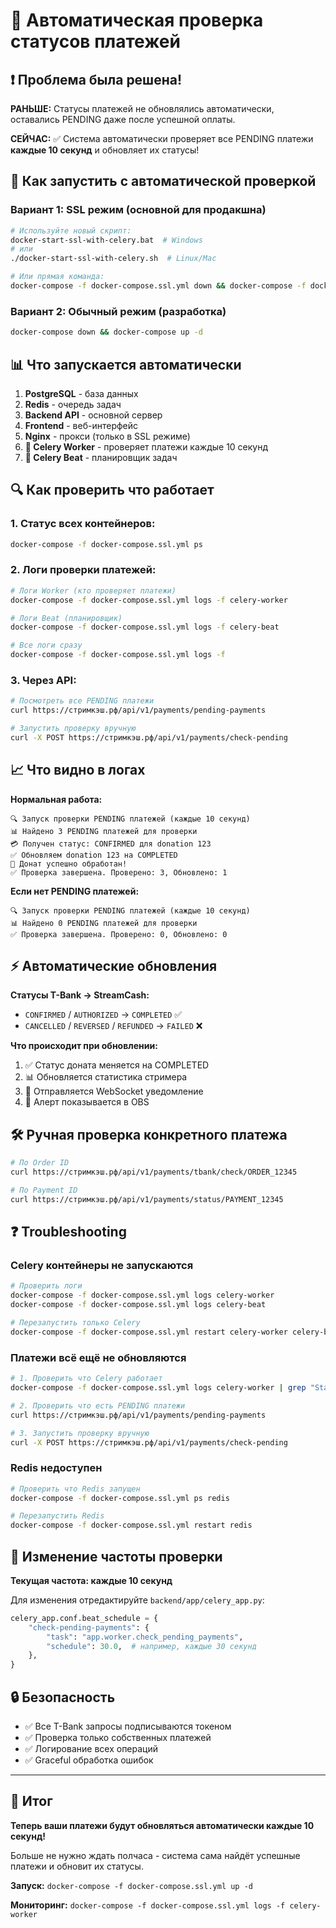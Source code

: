 # 🔄 Автоматическая проверка статусов платежей

## ❗ Проблема была решена!

**РАНЬШЕ:** Статусы платежей не обновлялись автоматически, оставались PENDING даже после успешной оплаты.

**СЕЙЧАС:** ✅ Система автоматически проверяет все PENDING платежи **каждые 10 секунд** и обновляет их статусы!

## 🚀 Как запустить с автоматической проверкой

### Вариант 1: SSL режим (основной для продакшна)
```bash
# Используйте новый скрипт:
docker-start-ssl-with-celery.bat  # Windows
# или
./docker-start-ssl-with-celery.sh  # Linux/Mac

# Или прямая команда:
docker-compose -f docker-compose.ssl.yml down && docker-compose -f docker-compose.ssl.yml up -d
```

### Вариант 2: Обычный режим (разработка)
```bash
docker-compose down && docker-compose up -d
```

## 📊 Что запускается автоматически

1. **PostgreSQL** - база данных
2. **Redis** - очередь задач  
3. **Backend API** - основной сервер
4. **Frontend** - веб-интерфейс
5. **Nginx** - прокси (только в SSL режиме)
6. **🔄 Celery Worker** - проверяет платежи каждые 10 секунд
7. **📅 Celery Beat** - планировщик задач

## 🔍 Как проверить что работает

### 1. Статус всех контейнеров:
```bash
docker-compose -f docker-compose.ssl.yml ps
```

### 2. Логи проверки платежей:
```bash
# Логи Worker (кто проверяет платежи)
docker-compose -f docker-compose.ssl.yml logs -f celery-worker

# Логи Beat (планировщик)
docker-compose -f docker-compose.ssl.yml logs -f celery-beat

# Все логи сразу
docker-compose -f docker-compose.ssl.yml logs -f
```

### 3. Через API:
```bash
# Посмотреть все PENDING платежи
curl https://стримкэш.рф/api/v1/payments/pending-payments

# Запустить проверку вручную
curl -X POST https://стримкэш.рф/api/v1/payments/check-pending
```

## 📈 Что видно в логах

**Нормальная работа:**
```
🔍 Запуск проверки PENDING платежей (каждые 10 секунд)
📊 Найдено 3 PENDING платежей для проверки
💳 Получен статус: CONFIRMED для donation 123
✅ Обновляем donation 123 на COMPLETED
🎉 Донат успешно обработан!
✅ Проверка завершена. Проверено: 3, Обновлено: 1
```

**Если нет PENDING платежей:**
```
🔍 Запуск проверки PENDING платежей (каждые 10 секунд)
📊 Найдено 0 PENDING платежей для проверки
✅ Проверка завершена. Проверено: 0, Обновлено: 0
```

## ⚡ Автоматические обновления

**Статусы T-Bank → StreamCash:**
- `CONFIRMED` / `AUTHORIZED` → `COMPLETED` ✅
- `CANCELLED` / `REVERSED` / `REFUNDED` → `FAILED` ❌

**Что происходит при обновлении:**
1. ✅ Статус доната меняется на COMPLETED
2. 📊 Обновляется статистика стримера  
3. 🔔 Отправляется WebSocket уведомление
4. 🎉 Алерт показывается в OBS

## 🛠️ Ручная проверка конкретного платежа

```bash
# По Order ID
curl https://стримкэш.рф/api/v1/payments/tbank/check/ORDER_12345

# По Payment ID  
curl https://стримкэш.рф/api/v1/payments/status/PAYMENT_12345
```

## ❓ Troubleshooting

### Celery контейнеры не запускаются
```bash
# Проверить логи
docker-compose -f docker-compose.ssl.yml logs celery-worker
docker-compose -f docker-compose.ssl.yml logs celery-beat

# Перезапустить только Celery
docker-compose -f docker-compose.ssl.yml restart celery-worker celery-beat
```

### Платежи всё ещё не обновляются
```bash
# 1. Проверить что Celery работает
docker-compose -f docker-compose.ssl.yml logs celery-worker | grep "Starting Celery Worker"

# 2. Проверить что есть PENDING платежи
curl https://стримкэш.рф/api/v1/payments/pending-payments

# 3. Запустить проверку вручную
curl -X POST https://стримкэш.рф/api/v1/payments/check-pending
```

### Redis недоступен
```bash
# Проверить что Redis запущен
docker-compose -f docker-compose.ssl.yml ps redis

# Перезапустить Redis
docker-compose -f docker-compose.ssl.yml restart redis
```

## 🎯 Изменение частоты проверки

**Текущая частота: каждые 10 секунд**

Для изменения отредактируйте `backend/app/celery_app.py`:
```python
celery_app.conf.beat_schedule = {
    "check-pending-payments": {
        "task": "app.worker.check_pending_payments",
        "schedule": 30.0,  # например, каждые 30 секунд
    },
}
```

## 🔒 Безопасность

- ✅ Все T-Bank запросы подписываются токеном
- ✅ Проверка только собственных платежей  
- ✅ Логирование всех операций
- ✅ Graceful обработка ошибок

---

## 🎉 Итог

**Теперь ваши платежи будут обновляться автоматически каждые 10 секунд!**

Больше не нужно ждать полчаса - система сама найдёт успешные платежи и обновит их статусы.

**Запуск:** `docker-compose -f docker-compose.ssl.yml up -d`

**Мониторинг:** `docker-compose -f docker-compose.ssl.yml logs -f celery-worker`